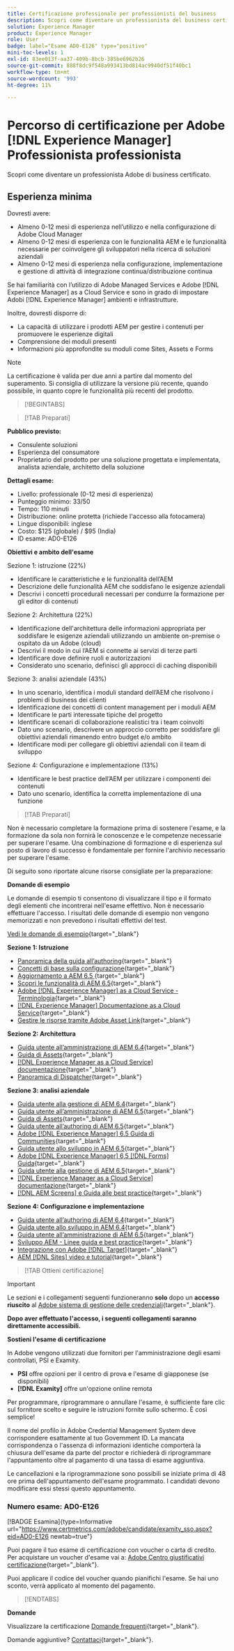 ```yaml
---
title: Certificazione professionale per professionisti del business
description: Scopri come diventare un professionista del business certificato in Adobe [!DNL Experience Manager].
solution: Experience Manager
product: Experience Manager
role: User
badge: label="Esame AD0-E126" type="positivo"
mini-toc-levels: 1
exl-id: 83ee013f-aa37-409b-8bcb-385be6962b26
source-git-commit: 888f8dc9f548a993413bd814ac9940df51f40bc1
workflow-type: tm+mt
source-wordcount: '993'
ht-degree: 11%

---
```


# Percorso di certificazione per Adobe [!DNL Experience Manager] Professionista professionista

Scopri come diventare un professionista Adobe di business certificato.

## Esperienza minima

Dovresti avere:

* Almeno 0-12 mesi di esperienza nell’utilizzo e nella configurazione di Adobe Cloud Manager
* Almeno 0-12 mesi di esperienza con le funzionalità AEM e le funzionalità necessarie per coinvolgere gli sviluppatori nella ricerca di soluzioni aziendali
* Almeno 0-12 mesi di esperienza nella configurazione, implementazione e gestione di attività di integrazione continua/distribuzione continua

Se hai familiarità con l’utilizzo di Adobe Managed Services e Adobe [!DNL Experience Manager] as a Cloud Service e sono in grado di impostare Adobi [!DNL Experience Manager] ambienti e infrastrutture.

Inoltre, dovresti disporre di:

* La capacità di utilizzare i prodotti AEM per gestire i contenuti per promuovere le esperienze digitali
* Comprensione dei moduli presenti
* Informazioni più approfondite su moduli come Sites, Assets e Forms

>[!NOTE]
>
>La certificazione è valida per due anni a partire dal momento del superamento. Si consiglia di utilizzare la versione più recente, quando possibile, in quanto copre le funzionalità più recenti del prodotto.

>[!BEGINTABS]

>[!TAB Preparati]

**Pubblico previsto:**

* Consulente soluzioni
* Esperienza del consumatore
* Proprietario del prodotto per una soluzione progettata e implementata, analista aziendale, architetto della soluzione

**Dettagli esame:**

* Livello: professionale (0-12 mesi di esperienza)
* Punteggio minimo: 33/50
* Tempo: 110 minuti
* Distribuzione: online protetta (richiede l&#39;accesso alla fotocamera)
* Lingue disponibili: inglese
* Costo: $125 (globale) / $95 (India)
* ID esame: AD0-E126

**Obiettivi e ambito dell&#39;esame**

Sezione 1: istruzione (22%)

* Identificare le caratteristiche e le funzionalità dell’AEM
* Descrizione delle funzionalità AEM che soddisfano le esigenze aziendali
* Descrivi i concetti procedurali necessari per condurre la formazione per gli editor di contenuti

Sezione 2: Architettura (22%)

* Identificazione dell&#39;architettura delle informazioni appropriata per soddisfare le esigenze aziendali utilizzando un ambiente on-premise o ospitato da un Adobe (cloud)
* Descrivi il modo in cui l’AEM si connette ai servizi di terze parti
* Identificare dove definire ruoli e autorizzazioni
* Considerato uno scenario, definisci gli approcci di caching disponibili

Sezione 3: analisi aziendale (43%)

* In uno scenario, identifica i moduli standard dell’AEM che risolvono i problemi di business dei clienti
* Identificazione dei concetti di content management per i moduli AEM
* Identificare le parti interessate tipiche del progetto
* Identificare scenari di collaborazione realistici tra i team coinvolti
* Dato uno scenario, descrivere un approccio corretto per soddisfare gli obiettivi aziendali rimanendo entro budget e/o ambito
* Identificare modi per collegare gli obiettivi aziendali con il team di sviluppo

Sezione 4: Configurazione e implementazione (13%)

* Identificare le best practice dell’AEM per utilizzare i componenti dei contenuti
* Dato uno scenario, identifica la corretta implementazione di una funzione

>[!TAB Preparati]

Non è necessario completare la formazione prima di sostenere l&#39;esame, e la formazione da sola non fornirà le conoscenze e le competenze necessarie per superare l&#39;esame. Una combinazione di formazione e di esperienza sul posto di lavoro di successo è fondamentale per fornire l&#39;archivio necessario per superare l&#39;esame.

Di seguito sono riportate alcune risorse consigliate per la preparazione:

**Domande di esempio**

Le domande di esempio ti consentono di visualizzare il tipo e il formato degli elementi che incontrerai nell&#39;esame effettivo. Non è necessario effettuare l&#39;accesso. I risultati delle domande di esempio non vengono memorizzati e non prevedono i risultati effettivi del test.

[Vedi le domande di esempio](https://scorpion.caveon.com/launchpad/ad0-e126-adobe-experience-manager-business-practitioner-professional-copy-ddww4w){target="_blank"}

**Sezione 1: Istruzione**

* [Panoramica della guida all’authoring](https://experienceleague.adobe.com/docs/experience-manager-65/authoring/home.html){target="_blank"}
* [Concetti di base sulla configurazione](https://experienceleague.adobe.com/docs/experience-manager-65/deploying/configuring/configuring.html){target="_blank"}
* [Aggiornamento a AEM 6.5 ](https://experienceleague.adobe.com/docs/experience-manager-65/deploying/upgrading/upgrade.html?lang=it){target="_blank"}
* [Scopri le funzionalità di AEM 6.5](https://experienceleague.adobe.com/docs/experience-manager-65/user-guide/troubleshooting/learn.html){target="_blank"}
* [Adobe [!DNL Experience Manager] as a Cloud Service - Terminologia](https://experienceleague.adobe.com/docs/experience-manager-cloud-service/overview/terminology.html){target="_blank"}
* [[!DNL Experience Manager] Documentazione as a Cloud Service](https://experienceleague.adobe.com/docs/experience-manager-cloud-service/content/home.html?lang=it){target="_blank"}
* [Gestire le risorse tramite Adobe Asset Link](https://helpx.adobe.com/it/enterprise/using/manage-assets-using-adobe-asset-link.html){target="_blank"}

**Sezione 2: Architettura**

* [Guida utente all’amministrazione di AEM 6.4](https://experienceleague.adobe.com/docs/experience-manager-64/administering/home.html){target="_blank"}
* [Guida di Assets](https://experienceleague.adobe.com/docs/experience-manager-64/assets/home.html){target="_blank"}
* [[!DNL Experience Manager as a Cloud Service] documentazione](https://experienceleague.adobe.com/docs/experience-manager-cloud-service/content/home.html?lang=it){target="_blank"}
* [Panoramica di Dispatcher](https://docs.adobe.com/content/help/it-IT/experience-cloud/user-guides/home.translate.html){target="_blank"}

**Sezione 3: analisi aziendale**

* [Guida utente alla gestione di AEM 6.4](https://experienceleague.adobe.com/docs/experience-manager-64/managing/home.html){target="_blank"}
* [Guida utente all’amministrazione di AEM 6.5](https://experienceleague.adobe.com/docs/experience-manager-65/administering/home.html){target="_blank"}
* [Guida di Assets](https://experienceleague.adobe.com/docs/experience-manager-64/assets/home.html){target="_blank"}
* [Guida utente all’authoring di AEM 6.5](https://experienceleague.adobe.com/docs/experience-manager-65/authoring/home.html){target="_blank"}
* [Adobe [!DNL Experience Manager] 6.5 Guida di Communities](https://experienceleague.adobe.com/docs/experience-manager-65/communities/home.html){target="_blank"}
* [Guida utente allo sviluppo in AEM 6.5](https://experienceleague.adobe.com/docs/experience-manager-65/developing/home.html){target="_blank"}
* [Adobe [!DNL Experience Manager] 6,5 [!DNL Forms] Guida](https://experienceleague.adobe.com/docs/experience-manager-65/forms/home.html){target="_blank"}
* [Guida utente alla gestione di AEM 6.5](https://experienceleague.adobe.com/docs/experience-manager-65/managing/home.html){target="_blank"}
* [[!DNL Experience Manager as a Cloud Service] documentazione](https://experienceleague.adobe.com/docs/experience-manager-cloud-service/content/home.html?lang=it){target="_blank"}
* [[!DNL AEM Screens] e Guida alle best practice](https://experienceleague.adobe.com/docs/experience-manager-screens/using/about-guide.html?lang=it){target="_blank"}

**Sezione 4: Configurazione e implementazione**

* [Guida utente all’authoring di AEM 6.4](https://experienceleague.adobe.com/docs/experience-manager-64/authoring/home.html){target="_blank"}
* [Guida utente allo sviluppo in AEM 6.4](https://experienceleague.adobe.com/docs/experience-manager-64/developing/home.html){target="_blank"}
* [Guida utente all’amministrazione di AEM 6.5](https://experienceleague.adobe.com/docs/experience-manager-65/administering/home.html){target="_blank"}
* [Sviluppo AEM - Linee guida e best practice](https://experienceleague.adobe.com/docs/experience-manager-65/developing/introduction/dev-guidelines-bestpractices.html?lang=it){target="_blank"}
* [Integrazione con Adobe [!DNL Target]](https://experienceleague.adobe.com/docs/experience-manager-cloud-service/sites/integrations/integrating-adobe-target.html?lang=it){target="_blank"}
* [AEM [!DNL Sites] video e tutorial](https://experienceleague.adobe.com/docs/experience-manager-learn/sites/overview.html?lang=it){target="_blank"}

>[!TAB Ottieni certificazione]

>[!IMPORTANT]
>
>Le sezioni e i collegamenti seguenti funzioneranno **solo**  dopo un **accesso riuscito** al [Adobe sistema di gestione delle credenziali](https://www.certmetrics.com/adobe){target="_blank"}.

**Dopo aver effettuato l&#39;accesso, i seguenti collegamenti saranno direttamente accessibili.**

**Sostieni l&#39;esame di certificazione**

In Adobe vengono utilizzati due fornitori per l&#39;amministrazione degli esami controllati, PSI e Examity.

* **PSI** offre opzioni per il centro di prova e l&#39;esame di giapponese (se disponibili)
* **[!DNL Examity]** offre un&#39;opzione online remota

Per programmare, riprogrammare o annullare l&#39;esame, è sufficiente fare clic sul fornitore scelto e seguire le istruzioni fornite sullo schermo. È così semplice!

Il nome del profilo in Adobe Credential Management System deve corrispondere esattamente al tuo Government ID. La mancata corrispondenza o l&#39;assenza di informazioni identiche comporterà la chiusura dell&#39;esame da parte del proctor e richiederà di riprogrammare l&#39;appuntamento oltre al pagamento di una tassa di esame aggiuntiva.

Le cancellazioni e la riprogrammazione sono possibili se iniziate prima di 48 ore prima dell&#39;appuntamento dell&#39;esame programmato. I candidati devono modificare essi stessi questo appuntamento.

### Numero esame: AD0-E126

[!BADGE Esamina]{type=Informative url="https://www.certmetrics.com/adobe/candidate/examity_sso.aspx?eid=AD0-E126 newtab=true"}

Puoi pagare il tuo esame di certificazione con voucher o carta di credito. Per acquistare un voucher d&#39;esame vai a: [Adobe Centro giustificativi certificazione](https://market.xvoucher.com/adobe/global){target="_blank"}.

Puoi applicare il codice del voucher quando pianifichi l&#39;esame. Se hai uno sconto, verrà applicato al momento del pagamento.

>[!ENDTABS]

**Domande**

Visualizzare la certificazione [Domande frequenti](https://experienceleague.adobe.com/docs/certification/certification/faq.html){target="_blank"}.

Domande aggiuntive? [Contattaci](mailto:certif@adobe.com){target="_blank"}.

